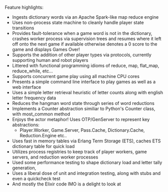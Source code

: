 Feature highlights:

* Ingests dictionary words via an Apache Spark-like map reduce engine
* Uses non-process state machine to cleanly handle player state transitions
* Provides fault-tolerance when a game word is not in the dictionary, crashes worker process via supervision trees and resumes where it left off onto the next game if available otherwise denotes a 0 score to the game and displays Games Over!
* Supports the addition of other player types via protocols, currently supporting human and robot players
* Littered with functional programming idioms of reduce, map, flat_map, reduce_while, etc...
* Supports concurrent game play using all machine CPU cores
* Presents a simple command line interface to play games as well as a web interface
* Uses a simple letter retrieval heuristic of letter counts along with english letter frequency data
* Reduces the hangman word state through series of word reductions
* Implements a Counter abstraction similiar to Python's Counter class, with most_common method
* Enjoys the actor metaphor! Uses OTP/GenServer to represent key abstractions: 
  * Player.Worker, Game.Server, Pass.Cache, Dictionary.Cache, Reduction.Engine etc..
* Uses fast in memory tables via Erlang Term Storage (ETS), caches ETS dictionary table for quick load
* Utilizes process registries to keep track of player workers, game servers, and reduction worker processes
* Used some performance testing to shape dictionary load and letter tally generation,
* Uses a liberal dose of unit and integration testing, along with stubs and even a quickcheck test
* And mostly the Elixir code IMO is a delight to look at


